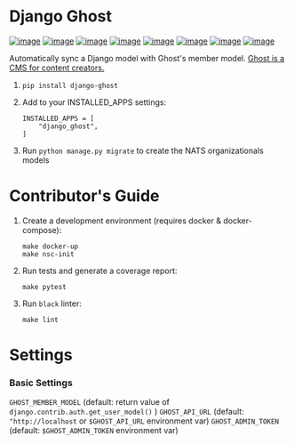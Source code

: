 # Django Ghost

[![image](https://img.shields.io/pypi/v/django-ghost)](https://pypi.org/project/django-ghost/) [![image](https://img.shields.io/pypi/pyversions/django-ghost)](https://pypi.org/project/django-ghost/) [![image](https://img.shields.io/pypi/djversions/django-ghost)](https://pypi.org/project/django-ghost/) [![image](https://img.shields.io/pypi/wheel/django-ghost)](https://pypi.org/project/django-ghost/) [![image](https://img.shields.io/discord/773452324692688956)](https://discord.gg/Y848Hq9xKh) [![image](https://img.shields.io/github/workflow/status/bitsy-ai/django-ghost/Test)](https://github.com/bitsy-ai/django-ghost) [![image](https://img.shields.io/codecov/c/github/bitsy-ai/django-ghost)](https://github.com/bitsy-ai/django-ghost) [![image](https://img.shields.io/github/release-date-pre/bitsy-ai/django-ghost)](https://github.com/bitsy-ai/django-ghost)

Automatically sync a Django model with Ghost's member model. [Ghost is a CMS for content creators.](https://ghost.org/)

1. `pip install django-ghost` 

2.  Add to your INSTALLED_APPS settings:

        INSTALLED_APPS = [
            "django_ghost",
        ]

3.  Run `python manage.py migrate` to create the NATS organizationals
    models

Contributor's Guide
====================

1.  Create a development environment (requires docker & docker-compose):

        make docker-up
        make nsc-init

2.  Run tests and generate a coverage report:

        make pytest

3.  Run `black` linter:

        make lint


Settings
===========

### Basic Settings
`GHOST_MEMBER_MODEL` (default: return value of `django.contrib.auth.get_user_model()` )
`GHOST_API_URL` (default: `"http://localhost` or `$GHOST_API_URL` environment var)
`GHOST_ADMIN_TOKEN` (default: `$GHOST_ADMIN_TOKEN` environment var)
